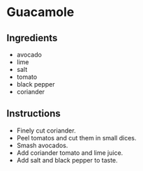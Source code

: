 # Guacamole
## Ingredients
* avocado
* lime
* salt
* tomato
* black pepper
* coriander 
## Instructions
* Finely cut coriander.
* Peel tomatos and cut them in small dices.
* Smash avocados.
* Add coriander tomato and lime juice. 
* Add salt and black pepper to taste.
